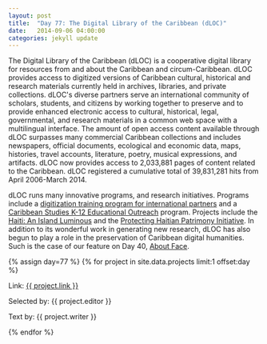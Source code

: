 ```yaml
---
layout: post
title:  "Day 77: The Digital Library of the Caribbean (dLOC)"
date:   2014-09-06 04:00:00
categories: jekyll update
---
```


<!-- Remember to change the date above -->

The Digital Library of the Caribbean (dLOC) is a cooperative digital library for resources from and about the Caribbean and circum-Caribbean. dLOC provides access to digitized versions of Caribbean cultural, historical and research materials currently held in archives, libraries, and private collections. dLOC's diverse partners serve an international community of scholars, students, and citizens by working together to preserve and to provide enhanced electronic access to cultural, historical, legal, governmental, and research materials in a common web space with a multilingual interface. The amount of open access content available through dLOC surpasses many commercial Caribbean collections and includes newspapers, official documents, ecological and economic data, maps, histories, travel accounts, literature, poetry, musical expressions, and artifacts. dLOC now provides access to 2,033,881 pages of content related to the Caribbean. dLOC registered a cumulative total of 39,831,281 hits from April 2006-March 2014. 

dLOC runs many innovative programs, and research initiatives. Programs include a [digitization training program for international partners](http://dloc.com/training) and a [Caribbean Studies K-12 Educational Outreach](http://dloc.com/outre) program. Projects include the [Haiti: An Island Luminous](http://dloc.com/exhibits/islandluminous) and the [Protecting Haitian Patrimony Initiative](http://dloc.com/haitianlibhelp). In addition to its wonderful work in generating new research, dLOC has also begun to play a role in the preservation of Caribbean digital humanities. Such is the case of our feature on Day 40, [About Face](http://www.arounddh.org/jekyll/update/2014/07/31/day40/).


 
 


<!-- Remember to assign the day -->
{% assign day=77 %}
{% for project in site.data.projects limit:1 offset:day %}
<p>Link: <a href="{{ project.link }}">{{ project.link }}</a></p>
<p>Selected by: {{ project.editor }}</p>
<p>Text by: {{ project.writer }}</p>
{% endfor %}
